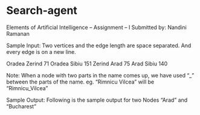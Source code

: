 # Search-agent


Elements of Artificial Intelligence – Assignment – I
Submitted by: Nandini Ramanan
	             
Sample Input:
Two vertices and the edge length are space separated. And every edge is on a new line.
 
Oradea Zerind 71
Oradea Sibiu 151
Zerind Arad 75
Arad Sibiu 140


Note: When a node with two parts in the name comes up, we have used “_” between the parts of the name.
 eg. “Rimnicu Vilcea” will be “Rimnicu_Vilcea”

Sample Output:
Following is the sample output for two Nodes “Arad” and “Bucharest” 
 
